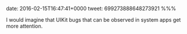 date: 2016-02-15T16:47:41+0000
tweet: 699273888648273921
%%%

I would imagine that UIKit bugs that can be observed in system apps get more attention.
